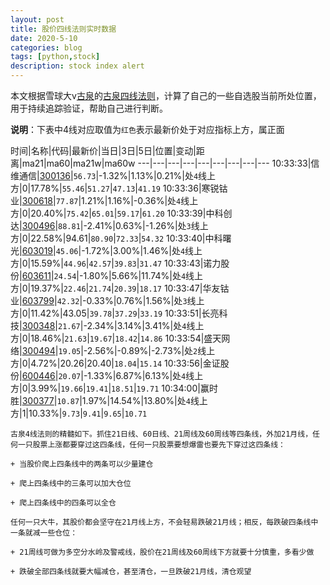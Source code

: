 ```yaml
---
layout: post
title: 股价四线法则实时数据
date: 2020-5-10
categories: blog
tags: [python,stock]
description: stock index alert
---
```



本文根据雪球大v[古泉](https://xueqiu.com/u/7148646888)的[古泉四线法则](https://xueqiu.com/7148646888/130498192)，计算了自己的一些自选股当前所处位置，用于持续追踪验证，帮助自己进行判断。

**说明**：下表中4线对应取值为`红色`表示最新价处于对应指标上方，属正面

时间|名称|代码|最新价|当日|3日|5日|位置|变动|距离|ma21|ma60|ma21w|ma60w
---|---|---|---|---|---|---|---|---
10:33:33|信维通信|[300136](https://xueqiu.com/S/SZ300136)|`56.73`|-1.32%|1.13%|0.21%|处`4`线上方|0|17.78%|`55.46`|`51.27`|`47.13`|`41.19`
10:33:36|寒锐钴业|[300618](https://xueqiu.com/S/SZ300618)|`77.87`|1.21%|1.16%|-0.36%|处`4`线上方|0|20.40%|`75.42`|`65.01`|`59.17`|`61.20`
10:33:39|中科创达|[300496](https://xueqiu.com/S/SZ300496)|`88.81`|-2.41%|0.63%|-1.26%|处`3`线上方|0|22.58%|94.61|`80.90`|`72.33`|`54.32`
10:33:40|中科曙光|[603019](https://xueqiu.com/S/SH603019)|`45.06`|-1.72%|3.00%|1.46%|处`4`线上方|0|15.59%|`44.96`|`42.57`|`39.83`|`31.47`
10:33:43|诺力股份|[603611](https://xueqiu.com/S/SH603611)|`24.54`|-1.80%|5.66%|11.74%|处`4`线上方|0|19.37%|`22.46`|`21.74`|`20.39`|`18.17`
10:33:47|华友钴业|[603799](https://xueqiu.com/S/SH603799)|`42.32`|-0.33%|0.76%|1.56%|处`3`线上方|0|11.42%|43.05|`39.78`|`37.29`|`33.19`
10:33:51|长亮科技|[300348](https://xueqiu.com/S/SZ300348)|`21.67`|-2.34%|3.14%|3.41%|处`4`线上方|0|18.46%|`21.63`|`19.67`|`18.42`|`14.86`
10:33:54|盛天网络|[300494](https://xueqiu.com/S/SZ300494)|`19.05`|-2.56%|-0.89%|-2.73%|处`2`线上方|0|4.72%|20.26|20.40|`18.04`|`15.14`
10:33:56|金证股份|[600446](https://xueqiu.com/S/SH600446)|`20.07`|-1.33%|6.87%|6.13%|处`4`线上方|0|3.99%|`19.66`|`19.41`|`18.51`|`19.71`
10:34:00|赢时胜|[300377](https://xueqiu.com/S/SZ300377)|`10.87`|1.97%|14.54%|13.80%|处`4`线上方|1|10.33%|`9.73`|`9.41`|`9.65`|`10.71`

```
古泉4线法则的精髓如下。抓住21日线、60日线、21周线及60周线等四条线，外加21月线，任何一只股票上涨都要穿过这四条线，任何一只股票要想爆雷也要先下穿过这四条线：

+ 当股价爬上四条线中的两条可以少量建仓

+ 爬上四条线中的三条可以加大仓位

+ 爬上四条线中的四条可以全仓

任何一只大牛，其股价都会坚守在21月线上方，不会轻易跌破21月线；相反，每跌破四条线中一条就减一些仓位：

+ 21周线可做为多空分水岭及警戒线，股价在21周线及60周线下方就要十分慎重，多看少做

+ 跌破全部四条线就要大幅减仓，甚至清仓，一旦跌破21月线，清仓观望
```